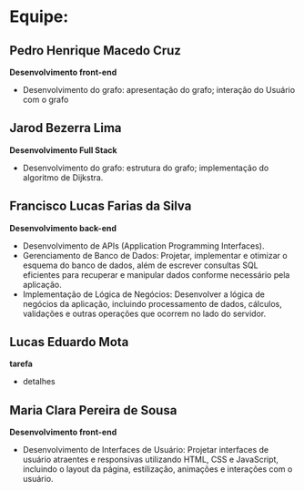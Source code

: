 # Equipe:

## 	Pedro Henrique Macedo Cruz
**Desenvolvimento front-end**
- Desenvolvimento do grafo: apresentação do grafo; interação do Usuário com o grafo

## Jarod Bezerra Lima
**Desenvolvimento Full Stack**
- Desenvolvimento do grafo: estrutura do grafo; implementação do algoritmo de Dijkstra.

## Francisco Lucas Farias da Silva
**Desenvolvimento back-end**
- Desenvolvimento de APIs (Application Programming Interfaces).
- Gerenciamento de Banco de Dados: Projetar, implementar e otimizar o esquema do banco de dados, além de escrever consultas SQL eficientes para recuperar e manipular dados conforme necessário pela aplicação.
- Implementação de Lógica de Negócios: Desenvolver a lógica de negócios da aplicação, incluindo processamento de dados, cálculos, validações e outras operações que ocorrem no lado do servidor.

## Lucas Eduardo Mota
**tarefa**
- detalhes

## Maria Clara Pereira de Sousa
**Desenvolvimento front-end**
- Desenvolvimento de Interfaces de Usuário: Projetar interfaces de usuário atraentes e responsivas utilizando HTML, CSS e JavaScript, incluindo o layout da página, estilização, animações e interações com o usuário.


